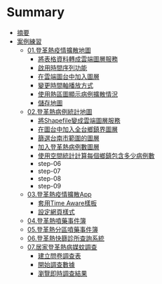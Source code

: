 # Summary

* [摘要](README.md)
* [案例練習](an-li-lian-xi.md)
  * [01.登革熱疫情擴散地圖](ex01/README.md)
    * [將表格資料轉成雲端圖層服務](ex01/step-01.md)
    * [啟用時間序列功能](ex01/step-02.md)
    * [在雲端圖台中加入圖層](ex01/step-03.md)
    * [變更時間軸播放方式](ex01/step-04.md)
    * [使用熱區圖顯示病例擴散情況](ex01/step-05.md)
    * [儲存地圖](ex01/step-06.md)
  * [02.登革熱病例統計地圖](ex02/README.md)
    * [將Shapefile變成雲端圖層服務](ex02/step-01.md)
    * [在圖台中加入全台鄉鎮界圖層](ex02/step-02.md)
    * [篩選台南市範圍的圖層](ex02/step-03.md)
    * [加入登革熱病例數圖層](ex02/step-04.md)
    * [使用空間統計計算每個鄉鎮包含多少病例數](ex02/step-05.md)
    * step-06
    * step-07
    * step-08
    * step-09
  * [03.登革熱疫情擴散App](ex03/README.md)
    * [套用Time Aware樣板](ex03/step-01.md)
    * [設定網頁樣式](ex03/step-02.md)
  * [04.登革熱噴藥事件簿](ex04/README.md)
  * [05.登革熱分區噴藥事件簿](ex05/README.md)
  * [06.登革熱快篩診所查詢系統](ex06/README.md)
  * [07.居家登革熱病媒蚊調查](ex07/README.md)
    * [建立問卷調查表](ex07/step-01.md)
    * [開始調查數據](ex07/step-02.md)
    * [瀏覽即時調查結果](ex07/step-03.md)

